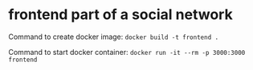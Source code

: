 # frontend part of a social network

Command to create docker image: `docker build -t frontend .`

Command to start docker container: `docker run -it --rm -p 3000:3000 frontend`